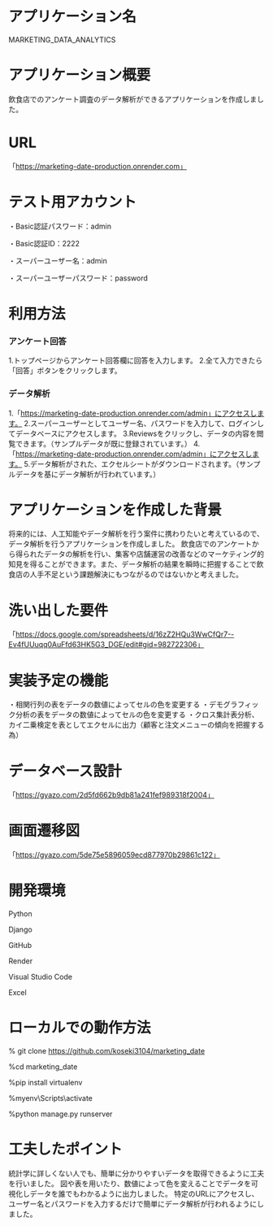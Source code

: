 # アプリケーション名
MARKETING_DATA_ANALYTICS
 
# アプリケーション概要
飲食店でのアンケート調査のデータ解析ができるアプリケーションを作成しました。

# URL
「https://marketing-date-production.onrender.com」

# テスト用アカウント
・Basic認証パスワード：admin 
 
・Basic認証ID：2222 

・スーパーユーザー名：admin

・スーパーユーザーパスワード：password

# 利用方法
### アンケート回答
1.トップページからアンケート回答欄に回答を入力します。
2.全て入力できたら「回答」ボタンをクリックします。

### データ解析
1.「https://marketing-date-production.onrender.com/admin」にアクセスします。
2.スーパーユーザーとしてユーザー名、パスワードを入力して、ログインしてデータベースにアクセスします。
3.Reviewsをクリックし、データの内容を閲覧できます。（サンプルデータが既に登録されています。）
4.「https://marketing-date-production.onrender.com/admin」にアクセスします。
5.データ解析がされた、エクセルシートがダウンロードされます。（サンプルデータを基にデータ解析が行われています。）

# アプリケーションを作成した背景
将来的には、人工知能やデータ解析を行う案件に携わりたいと考えているので、データ解析を行うアプリケーションを作成しました。
飲食店でのアンケートから得られたデータの解析を行い、集客や店舗運営の改善などのマーケティング的知見を得ることができます。また、データ解析の結果を瞬時に把握することで飲食店の人手不足という課題解決にもつながるのではないかと考えました。

# 洗い出した要件
「https://docs.google.com/spreadsheets/d/16zZ2HQu3WwCfQr7--Ev4fUUuqq0AuFfd63HK5G3_DGE/edit#gid=982722306」

# 実装予定の機能
・相関行列の表をデータの数値によってセルの色を変更する
・デモグラフィック分析の表をデータの数値によってセルの色を変更する
・クロス集計表分析、カイ二乗検定を表としてエクセルに出力（顧客と注文メニューの傾向を把握する為）

# データベース設計
「https://gyazo.com/2d5fd662b9db81a241fef989318f2004」

# 画面遷移図
「https://gyazo.com/5de75e5896059ecd877970b29861c122」

# 開発環境
Python

Django

GitHub

Render

Visual Studio Code

Excel

# ローカルでの動作方法
% git clone https://github.com/koseki3104/marketing_date

%cd marketing_date

%pip install virtualenv

%myenv\Scripts\activate

%python manage.py runserver

# 工夫したポイント
統計学に詳しくない人でも、簡単に分かりやすいデータを取得できるように工夫を行いました。
図や表を用いたり、数値によって色を変えることでデータを可視化しデータを誰でもわかるように出力しました。
特定のURLにアクセスし、ユーザー名とパスワードを入力するだけで簡単にデータ解析が行われるようにしました。